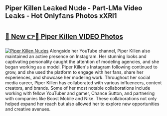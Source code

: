 ## Piper Killen Le𝚊ked N𝚞de - Part-LMa Video Le𝚊ks - Hot Onlyf𝚊ns Photos xXRl1

# <h2><a href="http://ab45112.deff.icu/?id=Piper+Killen">🔗 New 👉🔴 Piper Killen VIDEO Photos</a></h2>

[![Piper Killen N𝚞des](https://i.imgur.com/rIISA9y.gif)](http://ab45112.deff.icu/?id=Piper+Killen)
Alongside her YouTube channel, Piper Killen also maintained an active presence on Instagram. Her stunning looks and captivating personality caught the attention of modeling agencies, and she began working as a model. Piper Killen's Instagram following continued to grow, and she used the platform to engage with her fans, share her experiences, and showcase her modeling work. Throughout her social media career, Piper Killen has collaborated with various influencers, content creators, and brands. Some of her most notable collaborations include working with fellow YouTuber and gamer, Chance Sutton, and partnering with companies like Boost Mobile and Nike. These collaborations not only helped expand her reach but also allowed her to explore new opportunities and creative avenues.

